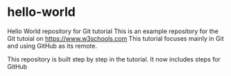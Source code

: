 # hello-world
Hello World repository for Git tutorial
This is an example repository for the Git tutoial on https://www.w3schools.com
This tutorial focuses mainly in Git and using GitHub as its remote.

This repository is built step by step in the tutorial.
It now includes steps for GitHub
